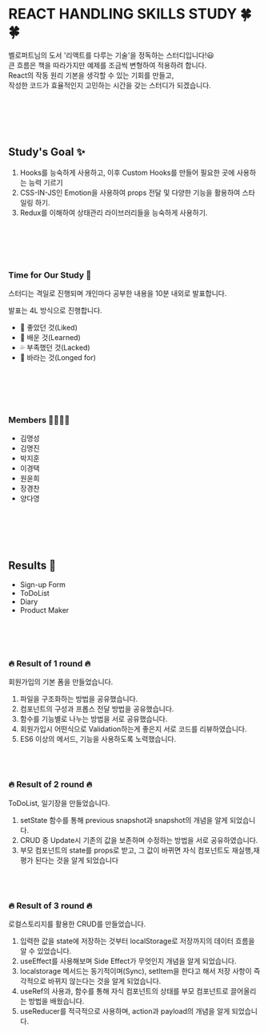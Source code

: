 # REACT HANDLING SKILLS STUDY 🍀🍀

벨로퍼트님의 도서 '리액트를 다루는 기술'을 정독하는 스터디입니다!😃  
큰 흐름은 책을 따라가지만 예제를 조금씩 변형하여 적용하려 합니다.  
React의 작동 원리 기본을 생각할 수 있는 기회를 만들고,  
작성한 코드가 효율적인지 고민하는 시간을 갖는 스터디가 되겠습니다.  


<br/>
<br/>
<br/>
<br/>
  
## Study's Goal ✨

1. Hooks를 능숙하게 사용하고, 이후 Custom Hooks를 만들어 필요한 곳에 사용하는 능력 기르기
2. CSS-IN-JS인 Emotion을 사용하여 props 전달 및 다양한 기능을 활용하여 스타일링 하기.
3. Redux를 이해하여 상태관리 라이브러리들을 능숙하게 사용하기.
  
  
<br/>
<br/>
<br/>
<br/>

  
### Time for Our Study 📢

스터디는 격일로 진행되며 개인마다 공부한 내용을 10분 내외로 발표합니다.

발표는 4L 방식으로 진행합니다.

- 💑 좋았던 것(Liked)
- 🌟 배운 것(Learned)
- 💦 부족했던 것(Lacked)
- 🌻 바라는 것(Longed for)


<br/>
<br/>
<br/>
<br/>

  
### Members 👨‍👨‍👦‍👦

- 김명성
- 김명진
- 박지훈
- 이경택
- 원윤희
- 장경찬
- 양다영

<br/>
<br/>
<br/>
<br/>

## Results 🍭
- Sign-up Form
- ToDoList
- Diary
- Product Maker

<br/>
<br/>
<br/>

### 🔥 Result of 1 round 🔥

회원가입의 기본 폼을 만들었습니다.
1. 파일을 구조화하는 방법을 공유했습니다.
2. 컴포넌트의 구성과 프롭스 전달 방법을 공유했습니다.
3. 함수를 기능별로 나누는 방법을 서로 공유했습니다.
4. 회원가입시 어떤식으로 Validation하는게 좋은지 서로 코드를 리뷰하였습니다.
5. ES6 이상의 메서드, 기능을 사용하도록 노력했습니다.

<br/>
<br/>

### 🔥 Result of 2 round 🔥

ToDoList, 일기장을 만들었습니다.
1. setState 함수를 통해 previous snapshot과 snapshot의 개념을 알게 되었습니다.
2. CRUD 중 Update시 기존의 값을 보존하며 수정하는 방법을 서로 공유하였습니다.
3. 부모 컴포넌트의 state를 props로 받고, 그 값이 바뀌면 자식 컴포넌트도 재실행,재평가 된다는 것을 알게 되었습니다

<br/>
<br/>

### 🔥 Result of 3 round 🔥

로컬스토리지를 활용한 CRUD를 만들었습니다.
1. 입력한 값을 state에 저장하는 것부터 localStorage로 저장까지의 데이터 흐름을 알 수 있었습니다.
2. useEffect를 사용해보며 Side Effect가 무엇인지 개념을 알게 되었습니다.
3. localstorage 메서드는 동기적이며(Sync), setItem을 한다고 해서 저장 사항이 즉각적으로 바뀌지 않는다는 것을 알게 되었습니다.
4. useRef의 사용과, 함수를 통해 자식 컴포넌트의 상태를 부모 컴포넌트로 끌어올리는 방법을 배웠습니다.
5. useReducer를 적극적으로 사용하며, action과 payload의 개념을 알게 되었습니다.
